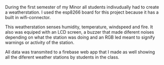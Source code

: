 During the first semester of my Minor all students indivudually had to create a weatherstation.
I used the esp8266 board for this project because it has a built in wifi-connector.

This weatherstation senses humidity, temperature, windspeed and fire.
It also was equiped with an LCD screen, a buzzer that made diferent noises depending on what the station was doing
and an RGB led meant to signify warnings or activity of the station.

All data was transmited to a firebase web app that I made as well showing all the diferent weather stations by students in the class.
